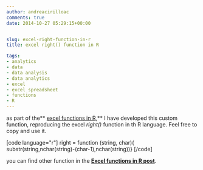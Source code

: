 ```yaml
---
author: andreacirilloac
comments: true
date: 2014-10-27 05:29:15+00:00


slug: excel-right-function-in-r
title: excel right() function in R

tags:
- analytics
- data
- data analysis
- data analytics
- excel
- excel spreadsheet
- functions
- R
---
```


as part of the** [excel functions in R](http://andreacirilloblog.wordpress.com/2014/10/25/excel-functions-in-r/),** I have developed this custom function, reproducing the excel _right()_ function in th R language. Feel free to copy and use it.

[code language="r"]
right = function (string, char){
substr(string,nchar(string)-(char-1),nchar(string))}
[/code]

you can find other function in the **[Excel functions in R post](http://andreacirilloblog.wordpress.com/2014/10/25/excel-functions-in-r/)**.
